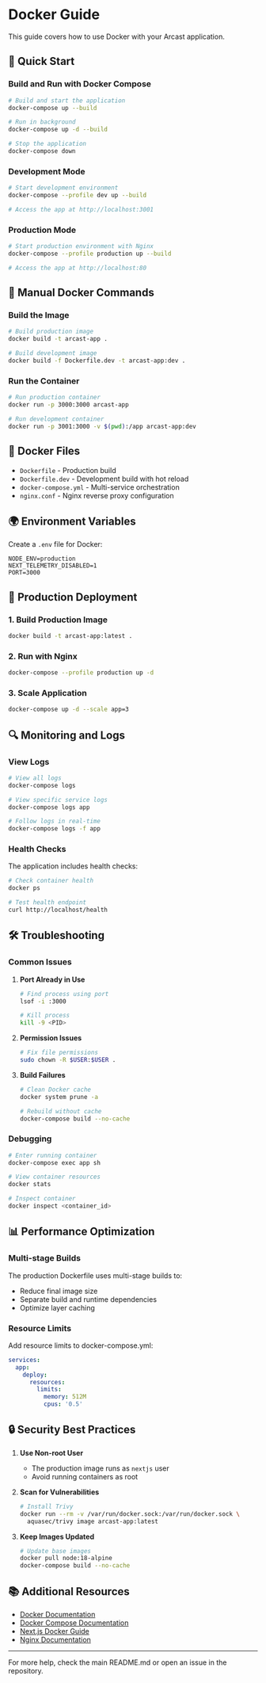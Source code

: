 # Docker Guide

This guide covers how to use Docker with your Arcast application.

## 🐳 Quick Start

### Build and Run with Docker Compose

```bash
# Build and start the application
docker-compose up --build

# Run in background
docker-compose up -d --build

# Stop the application
docker-compose down
```

### Development Mode

```bash
# Start development environment
docker-compose --profile dev up --build

# Access the app at http://localhost:3001
```

### Production Mode

```bash
# Start production environment with Nginx
docker-compose --profile production up --build

# Access the app at http://localhost:80
```

## 🔧 Manual Docker Commands

### Build the Image

```bash
# Build production image
docker build -t arcast-app .

# Build development image
docker build -f Dockerfile.dev -t arcast-app:dev .
```

### Run the Container

```bash
# Run production container
docker run -p 3000:3000 arcast-app

# Run development container
docker run -p 3001:3000 -v $(pwd):/app arcast-app:dev
```

## 📁 Docker Files

- `Dockerfile` - Production build
- `Dockerfile.dev` - Development build with hot reload
- `docker-compose.yml` - Multi-service orchestration
- `nginx.conf` - Nginx reverse proxy configuration

## 🌍 Environment Variables

Create a `.env` file for Docker:

```env
NODE_ENV=production
NEXT_TELEMETRY_DISABLED=1
PORT=3000
```

## 🚀 Production Deployment

### 1. Build Production Image

```bash
docker build -t arcast-app:latest .
```

### 2. Run with Nginx

```bash
docker-compose --profile production up -d
```

### 3. Scale Application

```bash
docker-compose up -d --scale app=3
```

## 🔍 Monitoring and Logs

### View Logs

```bash
# View all logs
docker-compose logs

# View specific service logs
docker-compose logs app

# Follow logs in real-time
docker-compose logs -f app
```

### Health Checks

The application includes health checks:

```bash
# Check container health
docker ps

# Test health endpoint
curl http://localhost/health
```

## 🛠️ Troubleshooting

### Common Issues

1. **Port Already in Use**
   ```bash
   # Find process using port
   lsof -i :3000
   
   # Kill process
   kill -9 <PID>
   ```

2. **Permission Issues**
   ```bash
   # Fix file permissions
   sudo chown -R $USER:$USER .
   ```

3. **Build Failures**
   ```bash
   # Clean Docker cache
   docker system prune -a
   
   # Rebuild without cache
   docker-compose build --no-cache
   ```

### Debugging

```bash
# Enter running container
docker-compose exec app sh

# View container resources
docker stats

# Inspect container
docker inspect <container_id>
```

## 📊 Performance Optimization

### Multi-stage Builds

The production Dockerfile uses multi-stage builds to:
- Reduce final image size
- Separate build and runtime dependencies
- Optimize layer caching

### Resource Limits

Add resource limits to docker-compose.yml:

```yaml
services:
  app:
    deploy:
      resources:
        limits:
          memory: 512M
          cpus: '0.5'
```

## 🔒 Security Best Practices

1. **Use Non-root User**
   - The production image runs as `nextjs` user
   - Avoid running containers as root

2. **Scan for Vulnerabilities**
   ```bash
   # Install Trivy
   docker run --rm -v /var/run/docker.sock:/var/run/docker.sock \
     aquasec/trivy image arcast-app:latest
   ```

3. **Keep Images Updated**
   ```bash
   # Update base images
   docker pull node:18-alpine
   docker-compose build --no-cache
   ```

## 📚 Additional Resources

- [Docker Documentation](https://docs.docker.com/)
- [Docker Compose Documentation](https://docs.docker.com/compose/)
- [Next.js Docker Guide](https://nextjs.org/docs/deployment#docker-image)
- [Nginx Documentation](https://nginx.org/en/docs/)

---

For more help, check the main README.md or open an issue in the repository.
